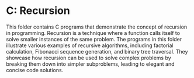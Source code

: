 # C: Recursion

This folder contains C programs that demonstrate the concept of recursion in programming. Recursion is a technique where a function calls itself to solve smaller instances of the same problem. The programs in this folder illustrate various examples of recursive algorithms, including factorial calculation, Fibonacci sequence generation, and binary tree traversal. They showcase how recursion can be used to solve complex problems by breaking them down into simpler subproblems, leading to elegant and concise code solutions.
